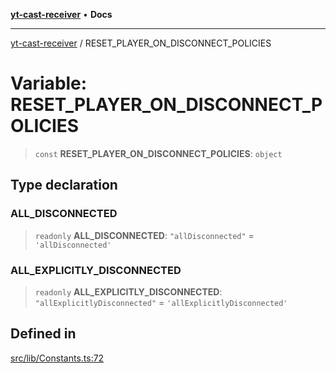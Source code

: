 [**yt-cast-receiver**](../README.md) • **Docs**

***

[yt-cast-receiver](../README.md) / RESET\_PLAYER\_ON\_DISCONNECT\_POLICIES

# Variable: RESET\_PLAYER\_ON\_DISCONNECT\_POLICIES

> `const` **RESET\_PLAYER\_ON\_DISCONNECT\_POLICIES**: `object`

## Type declaration

### ALL\_DISCONNECTED

> `readonly` **ALL\_DISCONNECTED**: `"allDisconnected"` = `'allDisconnected'`

### ALL\_EXPLICITLY\_DISCONNECTED

> `readonly` **ALL\_EXPLICITLY\_DISCONNECTED**: `"allExplicitlyDisconnected"` = `'allExplicitlyDisconnected'`

## Defined in

[src/lib/Constants.ts:72](https://github.com/patrickkfkan/yt-cast-receiver/blob/e384300201bf276a725286875fe0fb4b45f5c05f/src/lib/Constants.ts#L72)
